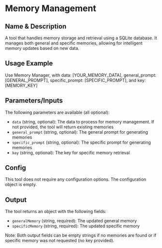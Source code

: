 # Memory Management

## Name & Description
A tool that handles memory storage and retrieval using a SQLite database. It manages both general and specific memories, allowing for intelligent memory updates based on new data.

## Usage Example
Use Memory Manager, with data: [YOUR_MEMORY_DATA], general_prompt: [GENERAL_PROMPT], specific_prompt: [SPECIFIC_PROMPT], and key: [MEMORY_KEY]

## Parameters/Inputs
The following parameters are available (all optional):
- `data` (string, optional): The data to process for memory management. If not provided, the tool will return existing memories
- `general_prompt` (string, optional): The general prompt for generating memories
- `specific_prompt` (string, optional): The specific prompt for generating memories
- `key` (string, optional): The key for specific memory retrieval

## Config
This tool does not require any configuration options. The configuration object is empty.

## Output
The tool returns an object with the following fields:
- `generalMemory` (string, required): The updated general memory
- `specificMemory` (string, required): The updated specific memory

Note: Both output fields can be empty strings if no memories are found or if specific memory was not requested (no key provided).
